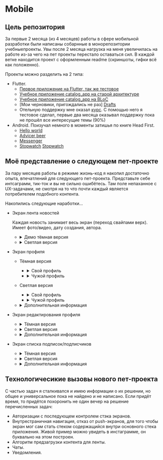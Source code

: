 # Mobile
## Цель репозитория
За первые 2 месяца (из 4 месяцев) работы в сфере мобильной разработки были написаны собарнные в 
монорепозитории учебныепроекты. Увы после 2 месяца нагрузка на меня увеличилась на работе из-за
чего на пет проекты перестало оставаться сил. В каждой ветке находится проект с оформленным readme 
(скриншоты, гифки всё как положенно).

Проекты можно разделить на 2 типа:
- Flutter.
    - [Первое приложение на Flutter, так же тестовое][FirstApp]
    - [Учебное приложение catalog_app на старой архитектуре][OldCatalog] 
    - [Учебное приложение catalog_app на BLoC][BlocCatalog]
    - [Мои черновики, пригождались не раз] [Drafts]
    - Отельную поддержку мне оказал [курс][UdemyAcademiamind]. С помощью него я тестовое сделал, первые два месяца оказывал поддержку пока не прошёл все интересущие темы (90%) 
- Android. Поизучал немного в моменты затишья по книге Head First. 
    - [Hello world][HelloWorld]
    - [Advicer beer][AdvicerBeer]
    - [Messenger][Messanger]
    - [Stopwatch] [Stopwatch]

 ## Моё представление о следующем пет-проекте
 За пару месяцев работы в режиме жизнь-код я накопил достаточно опыта, впечатлений для следующего 
 пет-проекта. Представьте себе интсаграмм, тик-ток и вы не сильно ошибётесь. Там поле непаханное с 
 UX-задачами, не смотря на то что почти каждый является потребителем подобного контента. 

 Накопились следующие наработки...
 - Экран лента новостей
   
   Каждая новость занимает весь экран (переход свайпами верх). Имеет
   фото/видео, дату создания, автора. 

    - <details>
        <summary>Демо тёмная версия</summary>
     
         ![FlowDark1][FlowDark1]
         
         ![FlowDark2][FlowDark2]
         
         ![FlowDark3][FlowDark3]
         
         ![FlowDark4][FlowDark4]
         
         ![FlowDark5][FlowDark5]
         
         ![FlowDark6][FlowDark6]
         
         ![FlowDark7][FlowDark7]
         
         ![FlowDark8][FlowDark8]
         
         ![FlowDark9][FlowDark9]
         
         ![FlowDark10][FlowDark10]
         
         ![FlowDark11][FlowDark11]
         
         ![FlowDark12][FlowDark12]
         
         ![FlowDark12][FlowDarkAlt13]
         
         ![FlowDark12][FlowDarkAlt14]  
         
    </details>
    
    - <details>
       <summary>Светлая версия</summary>
       
         ![FlowLight1][FlowLight1]     
           
         ![FlowLight2][FlowLight2]   
              
         ![FlowLight3][FlowLight3]     
           
         ![FlowLight4][FlowLight4]   
             
         ![FlowLight5][FlowLight5]   
             
         ![FlowLight6][FlowLight6]  
              
         ![FlowLight7][FlowLight7]    
            
         ![FlowLight8][FlowLight8]    
            
         ![FlowLight9][FlowLight9]     
           
         ![FlowLight10][FlowLight10]   
             
         ![FlowLight10][FlowLight11]   
             
         ![FlowLight11][FlowLightAlt12]  
         
         ![FlowLight12][FlowLightAlt13]  
    </details>   

 
 - Экран профиля
 
    - Тёмная версия
       
        - <details>
           <summary>Свой профиль</summary>
             
            ![ProfileDark1][ProfileDarkOwn]
          
            ![ProfileDark2][ProfileDarkOwn2]
      
       </details>
      
        - <details>
           <summary>Чужой профиль</summary>
             
            ![ProfileDark3][ProfileDarkOther]
              
            ![ProfileDark4][ProfileDarkOther2]
        </details>  
     
    - Светлая версия
      
       - <details>
           <summary>Свой профиль</summary>
             
            ![ProfileLight1][ProfileLightOwn]
              
            ![ProfileLight2][ProfileLightOwn2]
       </details> 
      
      - <details>
          <summary>Чужой профиль</summary>
          
          ![ProfileLight3][ProfileLightOther]
          
          ![ProfileLight4][ProfileLightOther2]
      </details> 
       
   - <details>
     <summary>Дополнительная информация</summary>
      
       Скролируемый экран, имеющий разные виды и поведенияв зависимости от типа 
       пользователяи (мой и чужой профиль) и поведение от наличии авторизации. Неавторизованные 
       пользователи при совершении действий требующих авторизации открывают экран авторизации.  
       Свой экран профиля содержал следующее: 
       - Автарку.
       - Текущее местоположение
          - Неавторизованный пользователь видит вымышленное местонахождение пользователя.
          - В своём профиле пользователь видит город, страну где он находится.
          - В чужом профиле город чужого пользователя и расстояние между своим пользователем и 
          просматриваемым пользователе.
       - Подарки.  В моём понимании это сообщение в чате с пользователем оформленные особенным образом.
       Эти сообщение отличаются рядом дополнительных настроек, например: цвет фона, звук при открытии подарка, 
       тема сообщения(совокупность тематических преднастроек). Если есть подарки, то иконка 
       показывается иначе нет. При клике на происходит переход на экран со списком подарков.
       - Кол-во подписок, подписчиков - кликабельны и ведут на на соответствующие страницы списки
       - В своём профиле есть бургер меню для вызова диалогового окна для выбора следующей страницы.
        Отсюда пользователь точно сможет попасть на страницу редактирования профиля пользователя, 
        также другие настройки придётся прятать тут.
       - Посты пользователя с подгрузкой по скролу. 
      </details>  

  
  - Экран редактирования профиля
    
    - <details>
      <summary>Тёмная версия</summary>
         
         ![][]
    </details>  
    
    - <details>
      <summary>Светлая версия</summary>
         
       ![][]
    </details> 
    
    - <details>
      <summary>Дополнительная информация</summary>
        
       Стандартный экран редактирования. Аватар кликабелен и вызывает диалоговое окно с выбором источника аватрки.
       Текстовые поля выполнены в стиле материал, с автовалидацией.
    </details>  

 - Экран списка подписок/подписчиков
     
    - <details>
      <summary>Тёмная версия</summary>
          
        ![][]
     </details>  
     
     - <details>
        <summary>Светлая версия</summary>
          
        ![][]
     </details> 
     
     - <details>
          <summary>Дополнительная информация</summary>
         
        Список с пагинацией по скролу. Неавторизованные пользователи при нажатии на кнопку подписатсья переходят на 
        экран авторизации. Тап по аватару переводит на профиль пользователя.
     </details>  
 
  ## Технологичесикие вызовы нового пет-проекта
  С частью задач я сталкивался и имею информации о их решении, но общее и универсальное пока не 
  найдено и не написано. Если придёт время, то придётся похоронить не один вечер на решение 
  перечисленных задач:
  - Авторизации с последующем контролем стэка экранов.
  - Внутрестраничная навигация, отказ от push-экранов, для того чтобы экран мог сам стать стеком 
  содержащийся внутри основного стека приложения. Живой пример можно увидеть в инстаграмме, он
   буквально на этом построен.
  - Алгоритм предзагрузки контента для ленты.
  - Чаты.
  - Уведомления.

 
[FirstApp]:<https://github.com/iebrosalin/mobile/tree/flutter/first_app_flutter>
[OldCatalog]:<https://github.com/iebrosalin/mobile/tree/flutter/catalog_app/old>
[BlocCatalog]:<https://github.com/iebrosalin/mobile/tree/flutter/catalog_app/bloc>
[BlocCatalog]:<https://github.com/iebrosalin/mobile/tree/flutter/catalog_app/bloc>
[Drafts]:<https://github.com/iebrosalin/mobile/tree/flutter/drafrs_flutter>
[UdemyAcademiamind]:<https://www.udemy.com/course/learn-flutter-dart-to-build-ios-android-apps/>
[HelloWorld]:<https://github.com/iebrosalin/mobile/tree/android/hello_world>
[AdvicerBeer]:<https://github.com/iebrosalin/mobile/tree/android/advicer_beer>
[Messanger]:<https://github.com/iebrosalin/mobile/tree/android/messanger>
[Stopwatch]:<https://github.com/iebrosalin/mobile/tree/android/stopwatch>

[FlowDark1]:<https://github.com/iebrosalin/mobile/blob/master/descriptions/unpublish/dark/flow/main/flow_1.png>
[FlowDark2]:<https://github.com/iebrosalin/mobile/blob/master/descriptions/unpublish/dark/flow/main/flow_2.png>
[FlowDark3]:<https://github.com/iebrosalin/mobile/blob/master/descriptions/unpublish/dark/flow/main/flow_3.png>
[FlowDark4]:<https://github.com/iebrosalin/mobile/blob/master/descriptions/unpublish/dark/flow/main/flow_4.png>
[FlowDark5]:<https://github.com/iebrosalin/mobile/blob/master/descriptions/unpublish/dark/flow/main/flow_5.png>
[FlowDark6]:<https://github.com/iebrosalin/mobile/blob/master/descriptions/unpublish/dark/flow/main/flow_6.png>
[FlowDark7]:<https://github.com/iebrosalin/mobile/blob/master/descriptions/unpublish/dark/flow/main/flow_7.png>
[FlowDark8]:<https://github.com/iebrosalin/mobile/blob/master/descriptions/unpublish/dark/flow/main/flow_8.png>
[FlowDark9]:<https://github.com/iebrosalin/mobile/blob/master/descriptions/unpublish/dark/flow/main/flow_9.png>
[FlowDark10]:<https://github.com/iebrosalin/mobile/blob/master/descriptions/unpublish/dark/flow/main/flow_10.png>
[FlowDark11]:<https://github.com/iebrosalin/mobile/blob/master/descriptions/unpublish/dark/flow/main/flow_11.png>
[FlowDark12]:<https://github.com/iebrosalin/mobile/blob/master/descriptions/unpublish/dark/flow/main/flow_12.png>

[FlowDarkAlt13]:<https://github.com/iebrosalin/mobile/blob/master/descriptions/unpublish/dark/flow/alt/flow_13.png>
[FlowDarkAlt14]:<https://github.com/iebrosalin/mobile/blob/master/descriptions/unpublish/dark/flow/alt/flow_14.png>

[FlowLight1]:<https://github.com/iebrosalin/mobile/blob/master/descriptions/unpublish/light/flow/main/flow_1.png>
[FlowLight2]:<https://github.com/iebrosalin/mobile/blob/master/descriptions/unpublish/light/flow/main/flow_2.png>
[FlowLight3]:<https://github.com/iebrosalin/mobile/blob/master/descriptions/unpublish/light/flow/main/flow_3.png>
[FlowLight4]:<https://github.com/iebrosalin/mobile/blob/master/descriptions/unpublish/light/flow/main/flow_4.png>
[FlowLight5]:<https://github.com/iebrosalin/mobile/blob/master/descriptions/unpublish/light/flow/main/flow_5.png>
[FlowLight6]:<https://github.com/iebrosalin/mobile/blob/master/descriptions/unpublish/light/flow/main/flow_6.png>
[FlowLight7]:<https://github.com/iebrosalin/mobile/blob/master/descriptions/unpublish/light/flow/main/flow_7.png>
[FlowLight8]:<https://github.com/iebrosalin/mobile/blob/master/descriptions/unpublish/light/flow/main/flow_8.png>
[FlowLight9]:<https://github.com/iebrosalin/mobile/blob/master/descriptions/unpublish/light/flow/main/flow_9.png>
[FlowLight10]:<https://github.com/iebrosalin/mobile/blob/master/descriptions/unpublish/light/flow/main/flow_10.png>
[FlowLight11]:<https://github.com/iebrosalin/mobile/blob/master/descriptions/unpublish/light/flow/main/flow_11.png>
     
[FlowLightAlt12]:<https://github.com/iebrosalin/mobile/blob/master/descriptions/unpublish/light/flow/alt/flow_12.png>
[FlowLightAlt13]:<https://github.com/iebrosalin/mobile/blob/master/descriptions/unpublish/light/flow/alt/flow_13.png>

[ProfileDarkOwn]:<https://github.com/iebrosalin/mobile/blob/master/descriptions/unpublish/dark/profile/light/own.png>
[ProfileDarkOwn2]:<https://github.com/iebrosalin/mobile/blob/master/descriptions/unpublish/dark/profile/dark/own.png>
[ProfileDarkOther]:<https://github.com/iebrosalin/mobile/blob/master/descriptions/unpublish/dark/profile/dark/other.png>
[ProfileDarkOther2]:<https://github.com/iebrosalin/mobile/blob/master/descriptions/unpublish/dark/profile/light/other.png>

[ProfileLightOwn]:<https://github.com/iebrosalin/mobile/blob/master/descriptions/unpublish/light/profile/light/own.png>
[ProfileLightOwn]:<https://github.com/iebrosalin/mobile/blob/master/descriptions/unpublish/light/profile/own.png>
[ProfileLightOther]:<https://github.com/iebrosalin/mobile/blob/master/descriptions/unpublish/light/profile/other.png>
[ProfileLightOther2]:<https://github.com/iebrosalin/mobile/blob/master/descriptions/unpublish/light/profile/light/other.png>